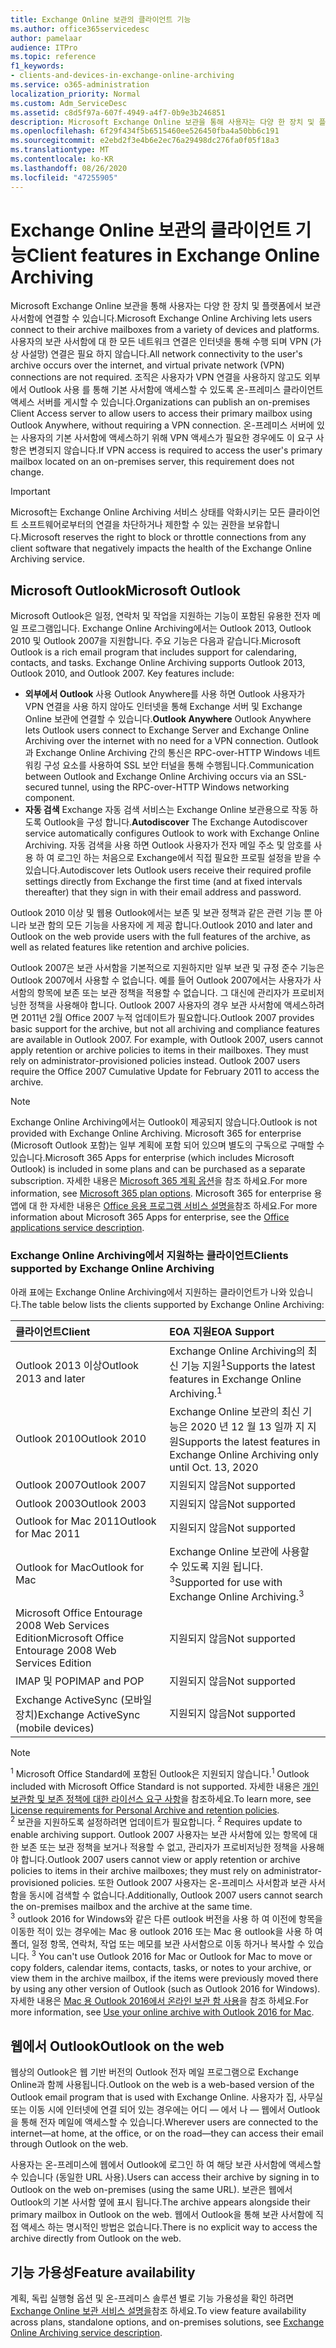 ```yaml
---
title: Exchange Online 보관의 클라이언트 기능
ms.author: office365servicedesc
author: pamelaar
audience: ITPro
ms.topic: reference
f1_keywords:
- clients-and-devices-in-exchange-online-archiving
ms.service: o365-administration
localization_priority: Normal
ms.custom: Adm_ServiceDesc
ms.assetid: c8d5f97a-607f-4949-a4f7-0b9e3b246851
description: Microsoft Exchange Online 보관을 통해 사용자는 다양 한 장치 및 플랫폼에서 보관 사서함에 연결할 수 있습니다. 사용자의 보관 사서함에 대 한 모든 네트워크 연결은 인터넷을 통해 수행 되며 VPN (가상 사설망) 연결은 필요 하지 않습니다. 조직은 사용자가 VPN 연결을 사용하지 않고도 외부에서 Outlook 사용 를 통해 기본 사서함에 액세스할 수 있도록 온-프레미스 클라이언트 액세스 서버를 게시할 수 있습니다. 온-프레미스 서버에 있는 사용자의 기본 사서함에 액세스하기 위해 VPN 액세스가 필요한 경우에도 이 요구 사항은 변경되지 않습니다.
ms.openlocfilehash: 6f29f434f5b6515460ee526450fba4a50bb6c191
ms.sourcegitcommit: e2ebd2f3e4b6e2ec76a29498dc276fa0f05f18a3
ms.translationtype: MT
ms.contentlocale: ko-KR
ms.lasthandoff: 08/26/2020
ms.locfileid: "47255905"
---
```

# <a name="client-features-in-exchange-online-archiving"></a><span data-ttu-id="34f2b-106">Exchange Online 보관의 클라이언트 기능</span><span class="sxs-lookup"><span data-stu-id="34f2b-106">Client features in Exchange Online Archiving</span></span>

<span data-ttu-id="34f2b-107">Microsoft Exchange Online 보관을 통해 사용자는 다양 한 장치 및 플랫폼에서 보관 사서함에 연결할 수 있습니다.</span><span class="sxs-lookup"><span data-stu-id="34f2b-107">Microsoft Exchange Online Archiving lets users connect to their archive mailboxes from a variety of devices and platforms.</span></span> <span data-ttu-id="34f2b-108">사용자의 보관 사서함에 대 한 모든 네트워크 연결은 인터넷을 통해 수행 되며 VPN (가상 사설망) 연결은 필요 하지 않습니다.</span><span class="sxs-lookup"><span data-stu-id="34f2b-108">All network connectivity to the user's archive occurs over the internet, and virtual private network (VPN) connections are not required.</span></span> <span data-ttu-id="34f2b-109">조직은 사용자가 VPN 연결을 사용하지 않고도 외부에서 Outlook 사용 를 통해 기본 사서함에 액세스할 수 있도록 온-프레미스 클라이언트 액세스 서버를 게시할 수 있습니다.</span><span class="sxs-lookup"><span data-stu-id="34f2b-109">Organizations can publish an on-premises Client Access server to allow users to access their primary mailbox using Outlook Anywhere, without requiring a VPN connection.</span></span> <span data-ttu-id="34f2b-110">온-프레미스 서버에 있는 사용자의 기본 사서함에 액세스하기 위해 VPN 액세스가 필요한 경우에도 이 요구 사항은 변경되지 않습니다.</span><span class="sxs-lookup"><span data-stu-id="34f2b-110">If VPN access is required to access the user's primary mailbox located on an on-premises server, this requirement does not change.</span></span>
  
> [!IMPORTANT]
> <span data-ttu-id="34f2b-111">Microsoft는 Exchange Online Archiving 서비스 상태를 악화시키는 모든 클라이언트 소프트웨어로부터의 연결을 차단하거나 제한할 수 있는 권한을 보유합니다.</span><span class="sxs-lookup"><span data-stu-id="34f2b-111">Microsoft reserves the right to block or throttle connections from any client software that negatively impacts the health of the Exchange Online Archiving service.</span></span>
  
## <a name="microsoft-outlook"></a><span data-ttu-id="34f2b-112">Microsoft Outlook</span><span class="sxs-lookup"><span data-stu-id="34f2b-112">Microsoft Outlook</span></span>

<span data-ttu-id="34f2b-p103">Microsoft Outlook은 일정, 연락처 및 작업을 지원하는 기능이 포함된 유용한 전자 메일 프로그램입니다. Exchange Online Archiving에서는 Outlook 2013, Outlook 2010 및 Outlook 2007을 지원합니다. 주요 기능은 다음과 같습니다.</span><span class="sxs-lookup"><span data-stu-id="34f2b-p103">Microsoft Outlook is a rich email program that includes support for calendaring, contacts, and tasks. Exchange Online Archiving supports Outlook 2013, Outlook 2010, and Outlook 2007. Key features include:</span></span>
  
- <span data-ttu-id="34f2b-116">**외부에서 Outlook** 사용 Outlook Anywhere를 사용 하면 Outlook 사용자가 VPN 연결을 사용 하지 않아도 인터넷을 통해 Exchange 서버 및 Exchange Online 보관에 연결할 수 있습니다.</span><span class="sxs-lookup"><span data-stu-id="34f2b-116">**Outlook Anywhere** Outlook Anywhere lets Outlook users connect to Exchange Server and Exchange Online Archiving over the internet with no need for a VPN connection.</span></span> <span data-ttu-id="34f2b-117">Outlook과 Exchange Online Archiving 간의 통신은 RPC-over-HTTP Windows 네트워킹 구성 요소를 사용하여 SSL 보안 터널을 통해 수행됩니다.</span><span class="sxs-lookup"><span data-stu-id="34f2b-117">Communication between Outlook and Exchange Online Archiving occurs via an SSL-secured tunnel, using the RPC-over-HTTP Windows networking component.</span></span>    
- <span data-ttu-id="34f2b-118">**자동 검색** Exchange 자동 검색 서비스는 Exchange Online 보관용으로 작동 하도록 Outlook을 구성 합니다.</span><span class="sxs-lookup"><span data-stu-id="34f2b-118">**Autodiscover** The Exchange Autodiscover service automatically configures Outlook to work with Exchange Online Archiving.</span></span> <span data-ttu-id="34f2b-119">자동 검색을 사용 하면 Outlook 사용자가 전자 메일 주소 및 암호를 사용 하 여 로그인 하는 처음으로 Exchange에서 직접 필요한 프로필 설정을 받을 수 있습니다.</span><span class="sxs-lookup"><span data-stu-id="34f2b-119">Autodiscover lets Outlook users receive their required profile settings directly from Exchange the first time (and at fixed intervals thereafter) that they sign in with their email address and password.</span></span> 

<span data-ttu-id="34f2b-120">Outlook 2010 이상 및 웹용 Outlook에서는 보존 및 보관 정책과 같은 관련 기능 뿐 아니라 보관 함의 모든 기능을 사용자에 게 제공 합니다.</span><span class="sxs-lookup"><span data-stu-id="34f2b-120">Outlook 2010 and later and Outlook on the web provide users with the full features of the archive, as well as related features like retention and archive policies.</span></span>
  
<span data-ttu-id="34f2b-p106">Outlook 2007은 보관 사서함을 기본적으로 지원하지만 일부 보관 및 규정 준수 기능은 Outlook 2007에서 사용할 수 없습니다. 예를 들어 Outlook 2007에서는 사용자가 사서함의 항목에 보존 또는 보관 정책을 적용할 수 없습니다. 그 대신에 관리자가 프로비저닝한 정책을 사용해야 합니다. Outlook 2007 사용자의 경우 보관 사서함에 액세스하려면 2011년 2월 Office 2007 누적 업데이트가 필요합니다.</span><span class="sxs-lookup"><span data-stu-id="34f2b-p106">Outlook 2007 provides basic support for the archive, but not all archiving and compliance features are available in Outlook 2007. For example, with Outlook 2007, users cannot apply retention or archive policies to items in their mailboxes. They must rely on administrator-provisioned policies instead. Outlook 2007 users require the Office 2007 Cumulative Update for February 2011 to access the archive.</span></span>
  
> [!NOTE]
> <span data-ttu-id="34f2b-125">Exchange Online Archiving에서는 Outlook이 제공되지 않습니다.</span><span class="sxs-lookup"><span data-stu-id="34f2b-125">Outlook is not provided with Exchange Online Archiving.</span></span> <span data-ttu-id="34f2b-126">Microsoft 365 for enterprise (Microsoft Outlook 포함)는 일부 계획에 포함 되어 있으며 별도의 구독으로 구매할 수 있습니다.</span><span class="sxs-lookup"><span data-stu-id="34f2b-126">Microsoft 365 Apps for enterprise (which includes Microsoft Outlook) is included in some plans and can be purchased as a separate subscription.</span></span> <span data-ttu-id="34f2b-127">자세한 내용은 [Microsoft 365 계획 옵션](../office-365-platform-service-description/office-365-plan-options.md)을 참조 하세요.</span><span class="sxs-lookup"><span data-stu-id="34f2b-127">For more information, see [Microsoft 365 plan options](../office-365-platform-service-description/office-365-plan-options.md).</span></span> <span data-ttu-id="34f2b-128">Microsoft 365 for enterprise 용 앱에 대 한 자세한 내용은 [Office 응용 프로그램 서비스 설명을](../office-applications-service-description/office-applications-service-description.md)참조 하세요.</span><span class="sxs-lookup"><span data-stu-id="34f2b-128">For more information about Microsoft 365 Apps for enterprise, see the [Office applications service description](../office-applications-service-description/office-applications-service-description.md).</span></span> 
  
### <a name="clients-supported-by-exchange-online-archiving"></a><span data-ttu-id="34f2b-129">Exchange Online Archiving에서 지원하는 클라이언트</span><span class="sxs-lookup"><span data-stu-id="34f2b-129">Clients supported by Exchange Online Archiving</span></span>

<span data-ttu-id="34f2b-130">아래 표에는 Exchange Online Archiving에서 지원하는 클라이언트가 나와 있습니다.</span><span class="sxs-lookup"><span data-stu-id="34f2b-130">The table below lists the clients supported by Exchange Online Archiving:</span></span>
  
|<span data-ttu-id="34f2b-131">**클라이언트**</span><span class="sxs-lookup"><span data-stu-id="34f2b-131">**Client**</span></span>|<span data-ttu-id="34f2b-132">**EOA 지원**</span><span class="sxs-lookup"><span data-stu-id="34f2b-132">**EOA Support**</span></span>|
|:-----|:-----|
|<span data-ttu-id="34f2b-133">Outlook 2013 이상</span><span class="sxs-lookup"><span data-stu-id="34f2b-133">Outlook 2013 and later</span></span>  <br/> |<span data-ttu-id="34f2b-134">Exchange Online Archiving의 최신 기능 지원<sup>1</sup></span><span class="sxs-lookup"><span data-stu-id="34f2b-134">Supports the latest features in Exchange Online Archiving.<sup>1</sup></span></span> <br/> |
|<span data-ttu-id="34f2b-135">Outlook 2010</span><span class="sxs-lookup"><span data-stu-id="34f2b-135">Outlook 2010</span></span>  <br/> |<span data-ttu-id="34f2b-136">Exchange Online 보관의 최신 기능은 2020 년 12 월 13 일까 지 지원</span><span class="sxs-lookup"><span data-stu-id="34f2b-136">Supports the latest features in Exchange Online Archiving only until Oct. 13, 2020</span></span>|
|<span data-ttu-id="34f2b-137">Outlook 2007</span><span class="sxs-lookup"><span data-stu-id="34f2b-137">Outlook 2007</span></span>  <br/> |<span data-ttu-id="34f2b-138">지원되지 않음</span><span class="sxs-lookup"><span data-stu-id="34f2b-138">Not supported</span></span> |
|<span data-ttu-id="34f2b-139">Outlook 2003</span><span class="sxs-lookup"><span data-stu-id="34f2b-139">Outlook 2003</span></span>  <br/> |<span data-ttu-id="34f2b-140">지원되지 않음</span><span class="sxs-lookup"><span data-stu-id="34f2b-140">Not supported</span></span>  <br/> |
|<span data-ttu-id="34f2b-141">Outlook for Mac 2011</span><span class="sxs-lookup"><span data-stu-id="34f2b-141">Outlook for Mac 2011</span></span>  <br/> |<span data-ttu-id="34f2b-142">지원되지 않음</span><span class="sxs-lookup"><span data-stu-id="34f2b-142">Not supported</span></span>  <br/> |
|<span data-ttu-id="34f2b-143">Outlook for Mac</span><span class="sxs-lookup"><span data-stu-id="34f2b-143">Outlook for Mac</span></span>  <br/> |<span data-ttu-id="34f2b-144">Exchange Online 보관에 사용할 수 있도록 지원 됩니다. <sup>3</sup></span><span class="sxs-lookup"><span data-stu-id="34f2b-144">Supported for use with Exchange Online Archiving.<sup>3</sup></span></span> <br/> |
|<span data-ttu-id="34f2b-145">Microsoft Office Entourage 2008 Web Services Edition</span><span class="sxs-lookup"><span data-stu-id="34f2b-145">Microsoft Office Entourage 2008 Web Services Edition</span></span>  <br/> |<span data-ttu-id="34f2b-146">지원되지 않음</span><span class="sxs-lookup"><span data-stu-id="34f2b-146">Not supported</span></span>  <br/> |
|<span data-ttu-id="34f2b-147">IMAP 및 POP</span><span class="sxs-lookup"><span data-stu-id="34f2b-147">IMAP and POP</span></span>  <br/> |<span data-ttu-id="34f2b-148">지원되지 않음</span><span class="sxs-lookup"><span data-stu-id="34f2b-148">Not supported</span></span>  <br/> |
|<span data-ttu-id="34f2b-149">Exchange ActiveSync (모바일 장치)</span><span class="sxs-lookup"><span data-stu-id="34f2b-149">Exchange ActiveSync (mobile devices)</span></span>  <br/> |<span data-ttu-id="34f2b-150">지원되지 않음</span><span class="sxs-lookup"><span data-stu-id="34f2b-150">Not supported</span></span>  <br/> |
   
> [!NOTE]
> <span data-ttu-id="34f2b-151"><sup>1</sup> Microsoft Office Standard에 포함된 Outlook은 지원되지 않습니다.</span><span class="sxs-lookup"><span data-stu-id="34f2b-151"><sup>1</sup> Outlook included with Microsoft Office Standard is not supported.</span></span> <span data-ttu-id="34f2b-152">자세한 내용은 [개인 보관함 및 보존 정책에 대한 라이선스 요구 사항](https://support.office.com/article/Outlook-license-requirements-for-Exchange-features-46B6B7C5-C3CA-43E5-8424-1E2807917C99)을 참조하세요.</span><span class="sxs-lookup"><span data-stu-id="34f2b-152">To learn more, see [License requirements for Personal Archive and retention policies](https://support.office.com/article/Outlook-license-requirements-for-Exchange-features-46B6B7C5-C3CA-43E5-8424-1E2807917C99).</span></span> <br/><span data-ttu-id="34f2b-153"> 
<sup>2</sup> 보관을 지원하도록 설정하려면 업데이트가 필요합니다.</span><span class="sxs-lookup"><span data-stu-id="34f2b-153"> 
<sup>2</sup> Requires update to enable archiving support.</span></span> <span data-ttu-id="34f2b-154">Outlook 2007 사용자는 보관 사서함에 있는 항목에 대한 보존 또는 보관 정책을 보거나 적용할 수 없고, 관리자가 프로비저닝한 정책을 사용해야 합니다.</span><span class="sxs-lookup"><span data-stu-id="34f2b-154">Outlook 2007 users cannot view or apply retention or archive policies to items in their archive mailboxes; they must rely on administrator-provisioned policies.</span></span> <span data-ttu-id="34f2b-155">또한 Outlook 2007 사용자는 온-프레미스 사서함과 보관 사서함을 동시에 검색할 수 없습니다.</span><span class="sxs-lookup"><span data-stu-id="34f2b-155">Additionally, Outlook 2007 users cannot search the on-premises mailbox and the archive at the same time.</span></span> <br/><span data-ttu-id="34f2b-156"> 
<sup>3</sup> outlook 2016 for Windows와 같은 다른 outlook 버전을 사용 하 여 이전에 항목을 이동한 적이 있는 경우에는 Mac 용 outlook 2016 또는 Mac 용 outlook을 사용 하 여 폴더, 일정 항목, 연락처, 작업 또는 메모를 보관 사서함으로 이동 하거나 복사할 수 있습니다.</span><span class="sxs-lookup"><span data-stu-id="34f2b-156"> 
<sup>3</sup> You can't use Outlook 2016 for Mac or Outlook for Mac to move or copy folders, calendar items, contacts, tasks, or notes to your archive, or view them in the archive mailbox, if the items were previously moved there by using any other version of Outlook (such as Outlook 2016 for Windows).</span></span> <span data-ttu-id="34f2b-157">자세한 내용은 [Mac 용 Outlook 2016에서 온라인 보관 함 사용](https://support.office.com/article/Use-your-online-archive-with-Outlook-2016-for-Mac-45b8439c-2982-4b6b-9097-eed71dbfe238)을 참조 하세요.</span><span class="sxs-lookup"><span data-stu-id="34f2b-157">For more information, see [Use your online archive with Outlook 2016 for Mac](https://support.office.com/article/Use-your-online-archive-with-Outlook-2016-for-Mac-45b8439c-2982-4b6b-9097-eed71dbfe238).</span></span> 

## <a name="outlook-on-the-web"></a><span data-ttu-id="34f2b-158">웹에서 Outlook</span><span class="sxs-lookup"><span data-stu-id="34f2b-158">Outlook on the web</span></span>

<span data-ttu-id="34f2b-159">웹상의 Outlook은 웹 기반 버전의 Outlook 전자 메일 프로그램으로 Exchange Online과 함께 사용됩니다.</span><span class="sxs-lookup"><span data-stu-id="34f2b-159">Outlook on the web is a web-based version of the Outlook email program that is used with Exchange Online.</span></span> <span data-ttu-id="34f2b-160">사용자가 집, 사무실 또는 이동 시에 인터넷에 연결 되어 있는 경우에는 어디 &mdash; 에서 나 &mdash; 웹에서 Outlook을 통해 전자 메일에 액세스할 수 있습니다.</span><span class="sxs-lookup"><span data-stu-id="34f2b-160">Wherever users are connected to the internet&mdash;at home, at the office, or on the road&mdash;they can access their email through Outlook on the web.</span></span>
  
<span data-ttu-id="34f2b-161">사용자는 온-프레미스에 웹에서 Outlook에 로그인 하 여 해당 보관 사서함에 액세스할 수 있습니다 (동일한 URL 사용).</span><span class="sxs-lookup"><span data-stu-id="34f2b-161">Users can access their archive by signing in to Outlook on the web on-premises (using the same URL).</span></span> <span data-ttu-id="34f2b-162">보관은 웹에서 Outlook의 기본 사서함 옆에 표시 됩니다.</span><span class="sxs-lookup"><span data-stu-id="34f2b-162">The archive appears alongside their primary mailbox in Outlook on the web.</span></span> <span data-ttu-id="34f2b-163">웹에서 Outlook을 통해 보관 사서함에 직접 액세스 하는 명시적인 방법은 없습니다.</span><span class="sxs-lookup"><span data-stu-id="34f2b-163">There is no explicit way to access the archive directly from Outlook on the web.</span></span>
  
## <a name="feature-availability"></a><span data-ttu-id="34f2b-164">기능 가용성</span><span class="sxs-lookup"><span data-stu-id="34f2b-164">Feature availability</span></span>

<span data-ttu-id="34f2b-165">계획, 독립 실행형 옵션 및 온-프레미스 솔루션 별로 기능 가용성을 확인 하려면 [Exchange Online 보관 서비스 설명을](exchange-online-archiving-service-description.md)참조 하세요.</span><span class="sxs-lookup"><span data-stu-id="34f2b-165">To view feature availability across plans, standalone options, and on-premises solutions, see [Exchange Online Archiving service description](exchange-online-archiving-service-description.md).</span></span>